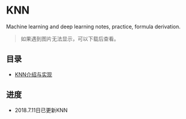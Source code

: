 # KNN
Machine learning and deep learning notes, practice, formula derivation.

> 如果遇到图片无法显示，可以下载后查看。
## 目录
- [KNN介绍与实现](https://github.com/wmpscc/ML-DL/tree/master/kNN)

## 进度
- 2018.7.11日已更新KNN
